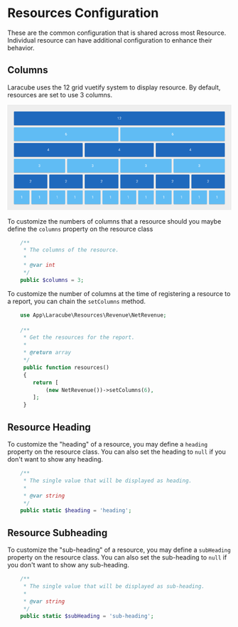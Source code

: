 # Resources Configuration

These are the common configuration that is shared across most Resource.
Individual resource can have additional configuration to enhance their behavior.

## Columns

Laracube uses the 12 grid vuetify system to display resource.
By default, resources are set to use 3 columns.

![12 Grid System](./assets/12-grid.png)

To customize the numbers of columns that a resource should you maybe define the `columns` property on the resource class

```php
    /**
     * The columns of the resource.
     *
     * @var int
     */
    public $columns = 3;
```

To customize the number of columns at the time of registering a resource to a report, you can chain the `setColumns` method.

```php
    use App\Laracube\Resources\Revenue\NetRevenue;

    /**
     * Get the resources for the report.
     *
     * @return array
     */
     public function resources()
     {
        return [
            (new NetRevenue())->setColumns(6),
        ];
     }
```

## Resource Heading

To customize the "heading" of a resource, you may define a `heading` property on the resource class.
You can also set the heading to `null` if you don't want to show any heading.

```php
    /**
     * The single value that will be displayed as heading.
     *
     * @var string
     */
    public static $heading = 'heading';
```

## Resource Subheading

To customize the "sub-heading" of a resource, you may define a `subHeading` property on the resource class.
You can also set the sub-heading to `null` if you don't want to show any sub-heading.

```php
    /**
     * The single value that will be displayed as sub-heading.
     *
     * @var string
     */
    public static $subHeading = 'sub-heading';
```
